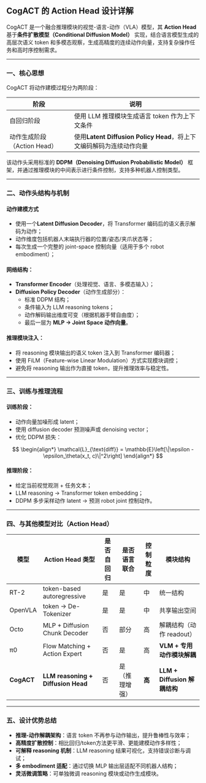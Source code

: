 

## CogACT 的 Action Head 设计详解

CogACT 是一个融合推理模块的视觉-语言-动作（VLA）模型，其 **Action Head** 基于**条件扩散模型（Conditional Diffusion Model）** 实现，结合语言模型生成的高层次语义 token 和多模态观察，生成高精度的连续动作向量，支持复杂操作任务和高时序控制需求。

---

### 一、核心思想

CogACT 将动作建模过程分为两阶段：

| 阶段             | 说明                                                           |
|------------------|----------------------------------------------------------------|
| 自回归阶段        | 使用 LLM 推理模块生成语言 token 作为上下文条件                     |
| 动作生成阶段（Action Head） | 使用**Latent Diffusion Policy Head**，将上下文编码解码为连续动作向量 |

该动作头采用标准的 **DDPM（Denoising Diffusion Probabilistic Model）** 框架，并通过推理模块的中间表示进行条件控制，支持多种机器人控制类型。

---

### 二、动作头结构与机制

#### 动作建模方式

- 使用一个**Latent Diffusion Decoder**，将 Transformer 编码后的语义表示解码为动作；
- 动作维度包括机器人末端执行器的位置/姿态/夹爪状态等；
- 每次生成一个完整的 joint-space 控制向量（适用于多个 robot embodiment）；

#### 网络结构：

- **Transformer Encoder**（处理视觉、语言、多模态输入）；
- **Diffusion Policy Decoder**（动作生成部分）：
  - 标准 DDPM 结构；
  - 条件输入为 LLM reasoning tokens；
  - 动作解码输出维度可变（根据机器手臂自由度）；
  - 最后一层为 **MLP → Joint Space 动作向量**。

#### 推理模块注入：

- 将 reasoning 模块输出的语义 token 注入到 Transformer 编码器；
- 使用 FiLM（Feature-wise Linear Modulation）方式实现模块调控；
- 避免将 reasoning 输出作为直接 token，提升推理效率与稳定性。

---

### 三、训练与推理流程

#### 训练阶段：

- 动作向量加噪形成 latent；
- 使用 diffusion decoder 预测噪声或 denoising vector；
- 优化 DDPM 损失：


$$
\begin{align*}
\mathcal{L}_{\text{diff}} = \mathbb{E}\left[\|\epsilon - \epsilon_\theta(x_t, c)\|^2\right]
\end{align*}
$$




#### 推理阶段：

- 给定当前视觉观测 + 任务文本；
- LLM reasoning → Transformer token embedding；
- DDPM 多步采样动作 latent → 预测 robot joint 控制动作。

---

### 四、与其他模型对比（Action Head）


| 模型         | Action Head 类型                     | 是否自回归 | 是否语言联合 | 控制粒度 | 模块结构                     |
|--------------|----------------------------------------|--------------|----------------|------------|------------------------------|
| RT-2         | token-based autoregressive             | 是           | 是             | 中         | 统一结构                     |
| OpenVLA      | token → De-Tokenizer                   | 是           | 是            | 中         | 共享输出空间                 |
| Octo         | MLP + Diffusion Chunk Decoder          | 否          | 部分          | 高         | 解耦结构（动作 readout）     |
| π0           | Flow Matching + Action Expert          | 否          | 是             | 高         | **VLM + 专用动作模块解耦**    |
| **CogACT**   | **LLM reasoning + Diffusion Head**     | 否          | 是（推理增强） | **高**     | **LLM + Diffusion 解耦结构** |


---


### 五、设计优势总结

- **推理-动作解耦架构**：语言 token 不再参与动作输出，提升鲁棒性与效率；
- **高精度扩散控制**：相比回归/token方法更平滑、更能建模动作多样性；
- **可解释 reasoning 机制**：LLM reasoning 结果可视化，支持错误诊断与调试；
- **多 embodiment 适配**：通过切换 MLP 输出层适配不同机器人结构；
- **灵活微调策略**：可单独微调 reasoning 模块或动作生成模块。

